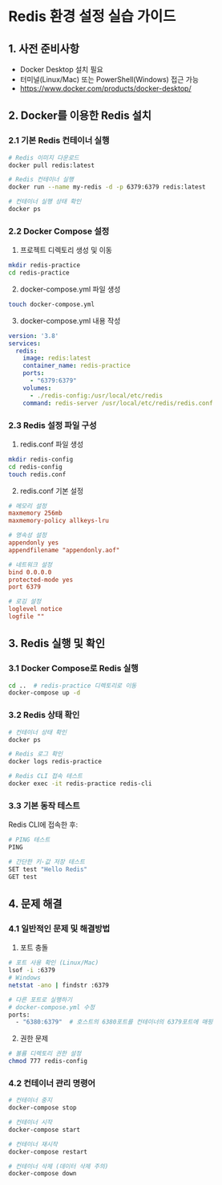 # Redis 환경 설정 실습 가이드

## 1. 사전 준비사항
- Docker Desktop 설치 필요
- 터미널(Linux/Mac) 또는 PowerShell(Windows) 접근 가능
- https://www.docker.com/products/docker-desktop/

## 2. Docker를 이용한 Redis 설치

### 2.1 기본 Redis 컨테이너 실행
```bash
# Redis 이미지 다운로드
docker pull redis:latest

# Redis 컨테이너 실행
docker run --name my-redis -d -p 6379:6379 redis:latest

# 컨테이너 실행 상태 확인
docker ps
```

### 2.2 Docker Compose 설정
1. 프로젝트 디렉토리 생성 및 이동
```bash
mkdir redis-practice
cd redis-practice
```

2. docker-compose.yml 파일 생성
```bash
touch docker-compose.yml
```

3. docker-compose.yml 내용 작성
```yaml
version: '3.8'
services:
  redis:
    image: redis:latest
    container_name: redis-practice
    ports:
      - "6379:6379"
    volumes:
      - ./redis-config:/usr/local/etc/redis
    command: redis-server /usr/local/etc/redis/redis.conf
```

### 2.3 Redis 설정 파일 구성
1. redis.conf 파일 생성
```bash
mkdir redis-config
cd redis-config
touch redis.conf
```

2. redis.conf 기본 설정
```conf
# 메모리 설정
maxmemory 256mb
maxmemory-policy allkeys-lru

# 영속성 설정
appendonly yes
appendfilename "appendonly.aof"

# 네트워크 설정
bind 0.0.0.0
protected-mode yes
port 6379

# 로깅 설정
loglevel notice
logfile ""
```

## 3. Redis 실행 및 확인

### 3.1 Docker Compose로 Redis 실행
```bash
cd ..  # redis-practice 디렉토리로 이동
docker-compose up -d
```

### 3.2 Redis 상태 확인
```bash
# 컨테이너 상태 확인
docker ps

# Redis 로그 확인
docker logs redis-practice

# Redis CLI 접속 테스트
docker exec -it redis-practice redis-cli
```

### 3.3 기본 동작 테스트
Redis CLI에 접속한 후:
```bash
# PING 테스트
PING

# 간단한 키-값 저장 테스트
SET test "Hello Redis"
GET test
```

## 4. 문제 해결

### 4.1 일반적인 문제 및 해결방법
1. 포트 충돌
```bash
# 포트 사용 확인 (Linux/Mac)
lsof -i :6379
# Windows
netstat -ano | findstr :6379

# 다른 포트로 실행하기
# docker-compose.yml 수정
ports:
  - "6380:6379"  # 호스트의 6380포트를 컨테이너의 6379포트에 매핑
```

2. 권한 문제
```bash
# 볼륨 디렉토리 권한 설정
chmod 777 redis-config
```

### 4.2 컨테이너 관리 명령어
```bash
# 컨테이너 중지
docker-compose stop

# 컨테이너 시작
docker-compose start

# 컨테이너 재시작
docker-compose restart

# 컨테이너 삭제 (데이터 삭제 주의)
docker-compose down
```